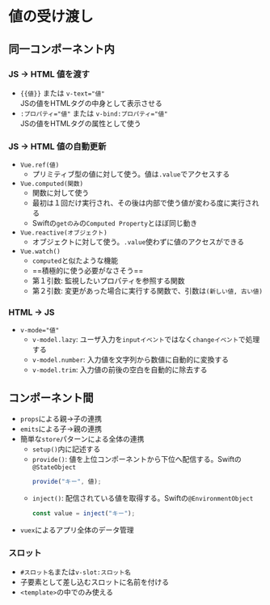 # 値の受け渡し

## 同一コンポーネント内

### JS -> HTML 値を渡す

- `{{値}}` または `v-text="値"`  
    JSの値をHTMLタグの中身として表示させる
- `:プロパティ="値"` または `v-bind:プロパティ="値"`  
    JSの値をHTMLタグの属性として使う

### JS -> HTML 値の自動更新

- `Vue.ref(値)`  
    - プリミティブ型の値に対して使う。値は`.value`でアクセスする
- `Vue.computed(関数)`  
    - 関数に対して使う
    - 最初は１回だけ実行され、その後は内部で使う値が変わる度に実行される
    - Swiftの`getのみ`の`Computed Property`とほぼ同じ動き
- `Vue.reactive(オブジェクト)`  
    - オブジェクトに対して使う。`.value`使わずに値のアクセスができる
- `Vue.watch()`
    - `computed`と似たような機能
    - ==積極的に使う必要がなさそう==
    - 第１引数: 監視したいプロパティを参照する関数
    - 第２引数: 変更があった場合に実行する関数で、引数は`(新しい値, 古い値)`

### HTML -> JS

- `v-mode="値"`
    - `v-model.lazy`: ユーザ入力を`inputイベント`ではなく`changeイベント`で処理する
    - `v-model.number`: 入力値を文字列から数値に自動的に変換する
    - `v-model.trim`: 入力値の前後の空白を自動的に除去する

## コンポーネント間

- `props`による親→子の連携
- `emits`による子→親の連携
- 簡単な`store`パターンによる全体の連携
    - `setup()`内に記述する
    - `provide()`: 値を上位コンポーネントから下位へ配信する。Swiftの`@StateObject`
        ```javascript
        provide("キー", 値);
        ```
    - `inject()`: 配信されている値を取得する。Swiftの`@EnvironmentObject`
        ```javascript
        const value = inject("キー");
        ```
- `vuex`によるアプリ全体のデータ管理

### スロット

- `#スロット名`または`v-slot:スロット名`
- 子要素として差し込むスロットに名前を付ける
- `<template>`の中でのみ使える
